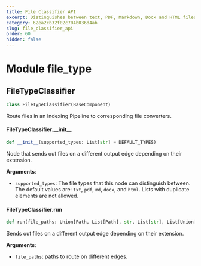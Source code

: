 ```yaml
---
title: File Classifier API
excerpt: Distinguishes between text, PDF, Markdown, Docx and HTML files and routes them to the appropriate File Converter in an indexing pipeline.
category: 62ea2cb32f02c704b036d4ab
slug: file_classifier_api
order: 60
hidden: false
---
```


<a id="file_type"></a>

# Module file\_type

<a id="file_type.FileTypeClassifier"></a>

## FileTypeClassifier

```python
class FileTypeClassifier(BaseComponent)
```

Route files in an Indexing Pipeline to corresponding file converters.

<a id="file_type.FileTypeClassifier.__init__"></a>

#### FileTypeClassifier.\_\_init\_\_

```python
def __init__(supported_types: List[str] = DEFAULT_TYPES)
```

Node that sends out files on a different output edge depending on their extension.

**Arguments**:

- `supported_types`: The file types that this node can distinguish between.
The default values are: `txt`, `pdf`, `md`, `docx`, and `html`.
Lists with duplicate elements are not allowed.

<a id="file_type.FileTypeClassifier.run"></a>

#### FileTypeClassifier.run

```python
def run(file_paths: Union[Path, List[Path], str, List[str], List[Union[Path, str]]])
```

Sends out files on a different output edge depending on their extension.

**Arguments**:

- `file_paths`: paths to route on different edges.

